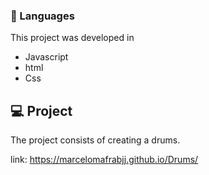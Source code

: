 ### 🚀 Languages
This project was developed in

  - Javascript
  - html
  - Css



## 💻 Project
The project consists of creating a drums.

link: https://marcelomafrabjj.github.io/Drums/
